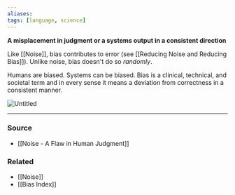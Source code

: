 ```yaml
---
aliases: 
tags: [language, science]
---
```

**A misplacement in judgment or a systems output in a consistent direction**

Like [[Noise]], bias contributes to error (see [[Reducing Noise and Reducing Bias]]). Unlike noise, bias doesn't do so *randomly*. 

Humans are biased. Systems can be biased. Bias is a clinical, technical, and societal term and in every sense it means a deviation from correctness in a consistent manner.

![Untitled](Untitled%2049.png)

---
### Source
- [[Noise - A Flaw in Human Judgment]]

### Related
- [[Noise]]
- [[Bias Index]]
 